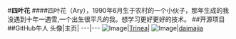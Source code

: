 #**四叶花**
####四叶花（Ary），1990年6月生于农村的一个小伙子，那年生成的我没遇到十年一遇雪,一个出生很平凡的我。想学习更好更好的技术。
##开源项目
##GitHub牛人
头像|主页|
---|---
![Image](https://github.com/siyehua/Adnroid-Notes/blob/master/Img/Person/Trinea.png)|[Trinea](https://github.com/Trinea)|
![Image](https://github.com/siyehua/Adnroid-Notes/blob/master/Img/Person/daimajia.jpg)|[daimajia](https://github.com/daimajia)